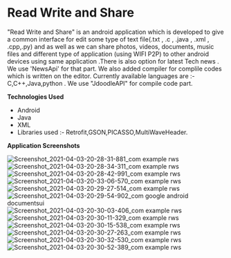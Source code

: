 # Read Write and Share
"Read Write and Share" is an android application which is developed to give a common interface for edit some type of text file(.txt , .c , .java , .xml , .cpp,.py) and as well as we can share photos, videos, documents, music files and different type of application (using WIFI P2P) to other android devices using same application .There is also option for latest Tech news . We use 'NewsApi' for that part. We also added compiler for complile codes  which is written on the editor. Currently available languages are :- C,C++,Java,python . We use "JdoodleAPI" for compile code part.

**Technologies Used**

- Android
- Java
- XML
- Libraries used :- Retrofit,GSON,PICASSO,MultiWaveHeader.

**Application Screenshots**

![Screenshot_2021-04-03-20-28-31-881_com example rws](https://user-images.githubusercontent.com/47409900/113482292-a2705c80-94bb-11eb-85a0-b5dcedc2d797.jpg)
![Screenshot_2021-04-03-20-28-34-311_com example rws](https://user-images.githubusercontent.com/47409900/113482297-b025e200-94bb-11eb-9bc1-78bc06b2088d.jpg)
![Screenshot_2021-04-03-20-28-42-991_com example rws](https://user-images.githubusercontent.com/47409900/113482301-b9af4a00-94bb-11eb-88e2-840972b01793.jpg)
![Screenshot_2021-04-03-20-33-06-570_com example rws](https://user-images.githubusercontent.com/47409900/113482313-d77caf00-94bb-11eb-8f41-05d704309a59.jpg)
![Screenshot_2021-04-03-20-29-27-514_com example rws](https://user-images.githubusercontent.com/47409900/113482308-c764cf80-94bb-11eb-9b9f-b5bdadc2a44b.jpg)
![Screenshot_2021-04-03-20-29-54-902_com google android documentsui](https://user-images.githubusercontent.com/47409900/113482322-e6fbf800-94bb-11eb-9739-ca8dbd6a9407.jpg)
![Screenshot_2021-04-03-20-30-03-406_com example rws](https://user-images.githubusercontent.com/47409900/113482332-f67b4100-94bb-11eb-86ab-13771b7b4596.jpg)
![Screenshot_2021-04-03-20-30-11-329_com example rws](https://user-images.githubusercontent.com/47409900/113482345-0135d600-94bc-11eb-8bb7-eb663547b89b.jpg)
![Screenshot_2021-04-03-20-30-15-538_com example rws](https://user-images.githubusercontent.com/47409900/113482354-0dba2e80-94bc-11eb-8345-8e8b07ca5e60.jpg)
![Screenshot_2021-04-03-20-30-27-263_com example rws](https://user-images.githubusercontent.com/47409900/113482367-1f033b00-94bc-11eb-8d3c-04f8fd11b333.jpg)
![Screenshot_2021-04-03-20-30-32-530_com example rws](https://user-images.githubusercontent.com/47409900/113482381-2de9ed80-94bc-11eb-80a6-d4d328211ba9.jpg)
![Screenshot_2021-04-03-20-30-52-389_com example rws](https://user-images.githubusercontent.com/47409900/113482402-3a6e4600-94bc-11eb-98b1-df0e07172872.jpg)
